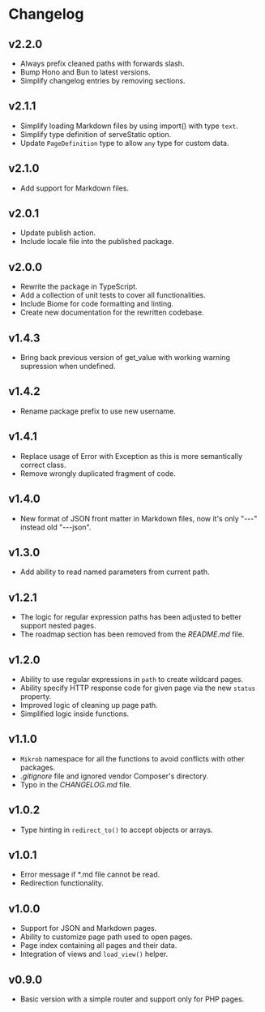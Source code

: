 # Changelog

## v2.2.0
- Always prefix cleaned paths with forwards slash.
- Bump Hono and Bun to latest versions.
- Simplify changelog entries by removing sections.

## v2.1.1
- Simplify loading Markdown files by using import() with type `text`.
- Simplify type definition of serveStatic option.
- Update `PageDefinition` type to allow `any` type for custom data.

## v2.1.0
- Add support for Markdown files.

## v2.0.1
- Update publish action.
- Include locale file into the published package.

## v2.0.0
- Rewrite the package in TypeScript.
- Add a collection of unit tests to cover all functionalities.
- Include Biome for code formatting and linting.
- Create new documentation for the rewritten codebase.

## v1.4.3
- Bring back previous version of get_value with working warning supression when undefined.

## v1.4.2
- Rename package prefix to use new username.

## v1.4.1
- Replace usage of Error with Exception as this is more semantically correct class.
- Remove wrongly duplicated fragment of code.

## v1.4.0
- New format of JSON front matter in Markdown files, now it's only "---" instead old "---json".

## v1.3.0
- Add ability to read named parameters from current path.

## v1.2.1
- The logic for regular expression paths has been adjusted to better support nested pages.
- The roadmap section has been removed from the _README.md_ file.

## v1.2.0
- Ability to use regular expressions in `path` to create wildcard pages.
- Ability specify HTTP response code for given page via the new `status` property.
- Improved logic of cleaning up page path.
- Simplified logic inside functions.

## v1.1.0
- `Mikrob` namespace for all the functions to avoid conflicts with other packages.
- _.gitignore_ file and ignored vendor Composer's directory.
- Typo in the _CHANGELOG.md_ file.

## v1.0.2
- Type hinting in `redirect_to()` to accept objects or arrays.

## v1.0.1
- Error message if *.md file cannot be read.
- Redirection functionality.

## v1.0.0
- Support for JSON and Markdown pages.
- Ability to customize page path used to open pages.
- Page index containing all pages and their data.
- Integration of views and `load_view()` helper.

## v0.9.0
- Basic version with a simple router and support only for PHP pages.
